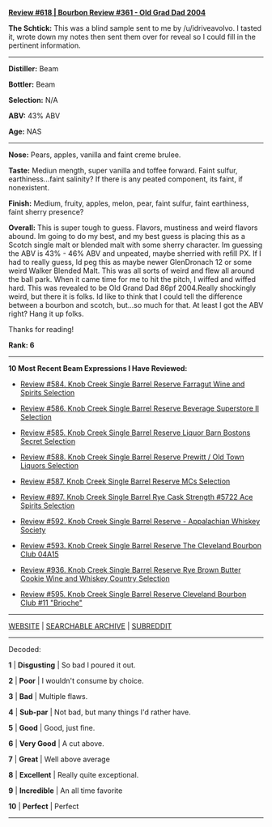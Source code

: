 
[**Review #618 | Bourbon Review #361 - Old Grad Dad 2004**]( https://t8ke.review/review-618-old-grand-dad-2004-86pf/)

**The Schtick:** This was a blind sample sent to me by /u/idriveavolvo. I tasted it, wrote down my notes then sent them over for reveal so I could fill in the pertinent information. 

-----

**Distiller:** Beam

**Bottler:** Beam

**Selection:** N/A

**ABV:**  43% ABV

**Age:** NAS 

-----

**Nose:**  Pears, apples, vanilla and faint creme brulee.   

**Taste:** Mediun mength, super vanilla and toffee forward. Faint sulfur, earthiness...faint salinity? If there is any peated component, its faint, if nonexistent. 

**Finish:** Medium, fruity, apples, melon, pear, faint sulfur, faint earthiness, faint sherry presence? 

**Overall:** This is super tough to guess. Flavors, mustiness and weird flavors abound. Im going to do my best, and my best guess is placing this as a Scotch single malt or blended malt with some sherry character. Im guessing the ABV is 43% - 46% ABV and unpeated, maybe sherried with refill PX. If I had to really guess, Id peg this as maybe newer GlenDronach 12 or some weird Walker Blended Malt. This was all sorts of weird and flew all around the ball park. When it came time for me to hit the pitch, I wiffed and wiffed hard. This was revealed to be Old Grand Dad 86pf 2004.Really shockingly weird, but there it is folks. Id like to think that I could tell the difference between a bourbon and scotch, but...so much for that. At least I got the ABV right? Hang it up folks. 

Thanks for reading!

**Rank: 6**

----- 

**10 Most Recent Beam Expressions I Have Reviewed:** 

- [Review #584. Knob Creek Single Barrel Reserve Farragut Wine and Spirits Selection]( https://t8ke.review/review-584-knob-creek-single-barrel-reserve-3634-farragut/) 

- [Review #586. Knob Creek Single Barrel Reserve Beverage Superstore II Selection]( https://t8ke.review/review-586-knob-creek-single-barrel-reserve-beverage-superstore-ii-selection/) 

- [Review #585. Knob Creek Single Barrel Reserve Liquor Barn Bostons Secret Selection]( https://t8ke.review/review-585-knob-creek-single-barrel-reserve-liquor-barn-bostons-secret/) 

- [Review #588. Knob Creek Single Barrel Reserve Prewitt / Old Town Liquors Selection]( https://t8ke.review/review-588-knob-creek-single-barrel-reserve-4018-jeff-prewitt-old-town-liquors-15yr/) 

- [Review #587. Knob Creek Single Barrel Reserve MCs Selection]( https://t8ke.review/review-587-knob-creek-single-barrel-reserve-3892-mcs-selection/) 

- [Review #897. Knob Creek Single Barrel Rye Cask Strength #5722 Ace Spirits Selection]( https://t8ke.review/review-897-knob-creek-single-barrel-rye-5722-ace-spirits-selection/) 

- [Review #592. Knob Creek Single Barrel Reserve - Appalachian Whiskey Society]( https://t8ke.review) 

- [Review #593. Knob Creek Single Barrel Reserve The Cleveland Bourbon Club 04A15]( https://t8ke.review/review-593-knob-creek-single-barrel-reserve-04a15-cleveland-bourbon-club/) 

- [Review #936. Knob Creek Single Barrel Reserve Rye Brown Butter Cookie Wine and Whiskey Country Selection]( https://t8ke.review/review-936-knob-creek-single-barrel-reserve-rye-brown-butter-cookie-wine-and-whiskey-country-selection/) 

- [Review #595. Knob Creek Single Barrel Reserve Cleveland Bourbon Club #11 "Brioche"]( https://t8ke.review/review-595-knob-creek-single-barrel-reserve-cleveland-bourbon-club-11-brioche/) 

-----

[WEBSITE](https://t8ke.review) | [SEARCHABLE ARCHIVE](https://t8ke.review/review-archive/) | [SUBREDDIT](https://reddit.com/r/t8kereviews)

-----

Decoded:

**1** | **Disgusting** | So bad I poured it out.

**2** | **Poor** | I wouldn't consume by choice.

**3** | **Bad** | Multiple flaws.

**4** | **Sub-par** | Not bad, but many things I'd rather have.

**5** | **Good** | Good, just fine.

**6** | **Very Good** | A cut above.

**7** | **Great** | Well above average

**8** | **Excellent** | Really quite exceptional.

**9** | **Incredible** | An all time favorite

**10** | **Perfect** | Perfect

----

